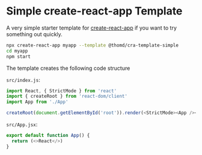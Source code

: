 # Simple create-react-app Template

A very simple starter template for [create-react-app](https://create-react-app.dev) if you want to try something out quickly.

```sh
npx create-react-app myapp --template @thomd/cra-template-simple
cd myapp
npm start
```

The template creates the following code structure

`src/index.js`:

```javascript
import React, { StrictMode } from 'react'
import { createRoot } from 'react-dom/client'
import App from './App'

createRoot(document.getElementById('root')).render(<StrictMode><App /></StrictMode>)
```

`src/App.jsx`:

```javascript
export default function App() {
  return (<>React</>)
}
```
